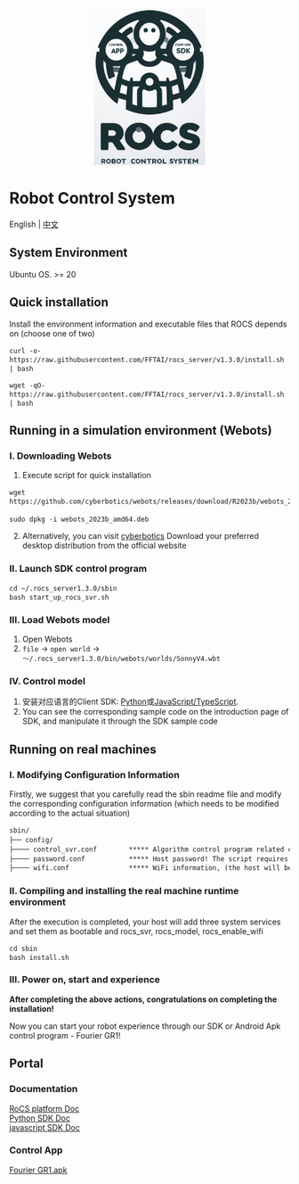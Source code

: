 <p align="center">
    <a href="https://fftai.github.io" target="_blank" rel="noopener noreferrer">
        <img width="200" src="assets/ico.jpg" alt="Vue logo">
    </a>
</p>

# Robot Control System

English | [中文](./readme_zh_cn.md)

## System Environment

Ubuntu OS. >= 20

## Quick installation 

Install the environment information and executable files that ROCS depends on (choose one of two)

```shell
curl -o- https://raw.githubusercontent.com/FFTAI/rocs_server/v1.3.0/install.sh | bash
```

```shell
wget -qO- https://raw.githubusercontent.com/FFTAI/rocs_server/v1.3.0/install.sh | bash
```

## Running in a simulation environment (Webots)

### I. Downloading Webots

1. Execute script for quick installation 
```shell
wget https://github.com/cyberbotics/webots/releases/download/R2023b/webots_2023b_amd64.deb

sudo dpkg -i webots_2023b_amd64.deb
```

2. Alternatively, you can visit [cyberbotics](https://www.cyberbotics.com) Download your preferred desktop distribution from the official website 


### II. Launch SDK control program 
```shell
cd ~/.rocs_server1.3.0/sbin
bash start_up_rocs_svr.sh
```

### III. Load Webots model 
1. Open Webots
2. `file` -> `open world` -> `～/.rocs_server1.3.0/bin/webots/worlds/SonnyV4.wbt`

### IV. Control model 
1. 安装对应语言的Client SDK: [Python](https://pypi.org/project/rocs-client/)或[JavaScript/TypeScript]().
2. You can see the corresponding sample code on the introduction page of SDK, and manipulate it through the SDK sample code 

## Running on real machines 

### I. Modifying Configuration Information 
Firstly, we suggest that you carefully read the sbin readme file and modify the corresponding configuration information (which needs to be modified according to the actual situation)
```markdown
sbin/
├── config/                          
├──── control_svr.conf        ***** Algorithm control program related configuration (i.e. the path to the bin/real agnostic file. If your file is different from mine, you need to modify it as needed)
├──── password.conf           ***** Host password! The script requires the password to execute sudo permissions to be uniformly configured here
├──── wifi.conf               ***** WiFi information, (the host will be opened as an AP for WiFi, and the client will connect to WiFi for control/note that this is not mandatory. If you have other plans to maintain communication with the network segment, you can ignore this setting)
```

### II. Compiling and installing the real machine runtime environment
After the execution is completed, your host will add three system services and set them as bootable and rocs_svr, rocs_model, rocs_enable_wifi
```shell
cd sbin
bash install.sh
```

### III. Power on, start and experience 

**After completing the above actions, congratulations on completing the installation!**

Now you can start your robot experience through our SDK or Android Apk control program - Fourier GR1!


## Portal

### Documentation
[RoCS platform Doc](http://fftai.github.io/)   
[Python SDK Doc](https://fftai.github.io/docs/sdk_py/)  
[javascript SDK Doc](https://fftai.github.io/docs/sdk_js/)  

### Control App
[Fourier GR1.apk](https://github.com/FFTAI/rocs_app/releases/download/v1.1/ROCS-App-1.1.30.apk)
